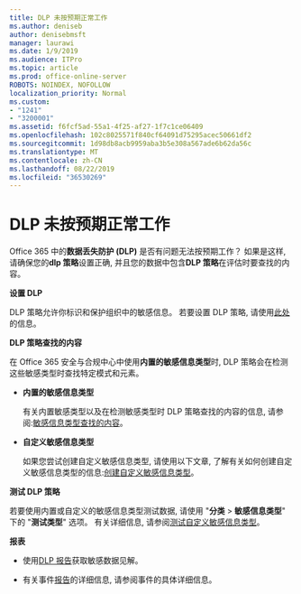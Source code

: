 ```yaml
---
title: DLP 未按预期正常工作
ms.author: deniseb
author: denisebmsft
manager: laurawi
ms.date: 1/9/2019
ms.audience: ITPro
ms.topic: article
ms.prod: office-online-server
ROBOTS: NOINDEX, NOFOLLOW
localization_priority: Normal
ms.custom:
- "1241"
- "3200001"
ms.assetid: f6fcf5ad-55a1-4f25-af27-1f7c1ce06409
ms.openlocfilehash: 102c8025571f840cf64091d75295acec50661df2
ms.sourcegitcommit: 1d98db8acb9959aba3b5e308a567ade6b62da56c
ms.translationtype: MT
ms.contentlocale: zh-CN
ms.lasthandoff: 08/22/2019
ms.locfileid: "36530269"
---
```

# <a name="dlp-not-working-as-expected"></a>DLP 未按预期正常工作

Office 365 中的**数据丢失防护 (DLP)** 是否有问题无法按预期工作？ 如果是这样, 请确保您的**dlp 策略**设置正确, 并且您的数据中包含**DLP 策略**在评估时要查找的内容。
  
 **设置 DLP**
  
DLP 策略允许你标识和保护组织中的敏感信息。 若要设置 DLP 策略, 请使用[此处](https://docs.microsoft.com/office365/securitycompliance/prevent-data-loss#set-up-dlp)的信息。
  
 **DLP 策略查找的内容**
  
在 Office 365 安全与合规中心中使用**内置的敏感信息类型**时, DLP 策略会在检测这些敏感类型时查找特定模式和元素。
  
- **内置的敏感信息类型**

    有关内置敏感类型以及在检测敏感类型时 DLP 策略查找的内容的信息, 请参阅:[敏感信息类型查找的内容](https://docs.microsoft.com/office365/securitycompliance/what-the-sensitive-information-types-look-for)。

- **自定义敏感信息类型**

    如果您尝试创建自定义敏感信息类型, 请使用以下文章, 了解有关如何创建自定义敏感信息类型的信息:[创建自定义敏感信息类型](https://docs.microsoft.com/office365/securitycompliance/create-a-custom-sensitive-information-type)。

**测试 DLP 策略**

若要使用内置或自定义的敏感信息类型测试数据, 请使用 "**分类** > **敏感信息类型**" 下的 "**测试类型**" 选项。 有关详细信息, 请参阅[测试自定义敏感信息类型](https://docs.microsoft.com/office365/securitycompliance/create-a-custom-sensitive-information-type#test-custom-sensitive-information-types-in-the-security--compliance-center)。

 **报表**
  
- 使用[DLP 报告](https://docs.microsoft.com/office365/securitycompliance/data-loss-prevention-policies#dlp-reports)获取敏感数据见解。

- 有关事件[报告](https://docs.microsoft.com/office365/securitycompliance/data-loss-prevention-policies#incident-reports)的详细信息, 请参阅事件的具体详细信息。
